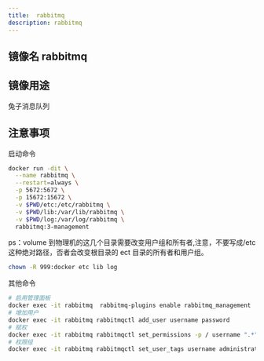 ```yaml
---
title:  rabbitmq
description: rabbitmq
---
```


## 镜像名 rabbitmq

## 镜像用途

兔子消息队列

## 注意事项

启动命令

```bash
docker run -dit \
  --name rabbitmq \
  --restart=always \
  -p 5672:5672 \
  -p 15672:15672 \
  -v $PWD/etc:/etc/rabbitmq \
  -v $PWD/lib:/var/lib/rabbitmq \
  -v $PWD/log:/var/log/rabbitmq \
  rabbitmq:3-management
```

ps：volume 到物理机的这几个目录需要改变用户组和所有者,注意，不要写成/etc 这种绝对路径，否者会改变根目录的 ect 目录的所有者和用户组。

```bash
chown -R 999:docker etc lib log
```

其他命令

```bash
# 启用管理面板
docker exec -it rabbitmq  rabbitmq-plugins enable rabbitmq_management
# 增加用户
docker exec -it rabbitmq rabbitmqctl add_user username password
# 赋权
docker exec -it rabbitmq rabbitmqctl set_permissions -p / username ".*" ".*" ".*"
# 权限组
docker exec -it rabbitmq rabbitmqctl set_user_tags username administrator
```
